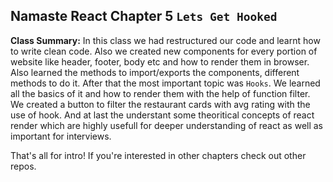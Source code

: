 ## Namaste React Chapter 5 `Lets Get Hooked`

 <b>Class Summary:</b> In this class we had restructured our code and learnt how to write clean code. Also we created new components for every portion of website like header, footer,
 body etc and how to render them in browser. Also learned the methods to import/exports the components, different methods to do it. After that the most important topic was `Hooks`.
 We learned all the basics of it and how to render them with the help of function filter. We created a button to filter the restaurant cards with avg rating with the use of hook.
 And at last the understant some theoritical concepts of react render which are highly usefull for deeper understanding of react as well as important for interviews. 

 That's all for intro! If you're interested in other chapters check out other repos.
 
